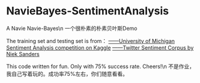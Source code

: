 # NavieBayes-SentimentAnalysis
A Navie Navie-Bayes\n
一个很朴素的朴素贝叶斯Demo

The training set and testing set is from：
[——University of Michigan Sentiment Analysis competition on Kaggle](https://www.kaggle.com/)
[——Twitter Sentiment Corpus by Niek Sanders](http://www.sananalytics.com/lab/twitter-sentiment/) 

This code written for fun. Only with 75% success rate. Cheers!\n
不是作业，我自己写着玩的。成功率75%左右，你们随意看看。
